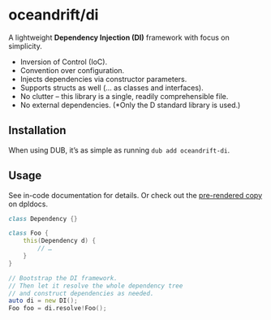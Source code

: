 # oceandrift/di

A lightweight **Dependency Injection (DI)** framework with focus on simplicity.

- Inversion of Control (IoC).
- Convention over configuration.
- Injects dependencies via constructor parameters.
- Supports structs as well (… as classes and interfaces).
- No clutter – this library is a single, readily comprehensible file.
- No external dependencies. (\*Only the D standard library is used.)

## Installation

When using DUB, it’s as simple as running `dub add oceandrift-di`.

## Usage

See in-code documentation for details.
Or check out the [pre-rendered copy](https://oceandrift-di.dpldocs.info/oceandrift.di.html)
on dpldocs.

```d
class Dependency {}

class Foo {
    this(Dependency d) {
        // …
    }
}

// Bootstrap the DI framework.
// Then let it resolve the whole dependency tree
// and construct dependencies as needed.
auto di = new DI();
Foo foo = di.resolve!Foo();
```
